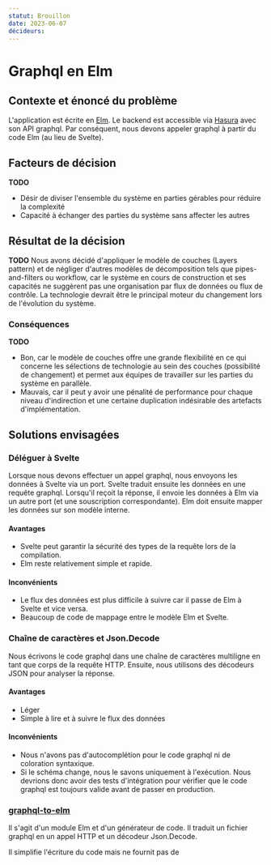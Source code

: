 ```yaml
---
statut: Brouillon
date: 2023-06-07
décideurs:
---
```


# Graphql en Elm

## Contexte et énoncé du problème

L'application est écrite en [Elm](https://elm-lang.org). Le backend est accessible via [Hasura](https://hasura.io) avec son API graphql.
Par conséquent, nous devons appeler graphql à partir du code Elm (au lieu de Svelte).

## Facteurs de décision

**TODO**

- Désir de diviser l'ensemble du système en parties gérables pour réduire la complexité
- Capacité à échanger des parties du système sans affecter les autres

## Résultat de la décision

**TODO**
Nous avons décidé d'appliquer le modèle de couches (Layers pattern) et de négliger d'autres modèles de décomposition tels que pipes-and-filters ou workflow, car le système en cours de construction et ses capacités ne suggèrent pas une organisation par flux de données ou flux de contrôle. La technologie devrait être le principal moteur du changement lors de l'évolution du système.

### Conséquences

**TODO**

- Bon, car le modèle de couches offre une grande flexibilité en ce qui concerne les sélections de technologie au sein des couches (possibilité de changement) et permet aux équipes de travailler sur les parties du système en parallèle.
- Mauvais, car il peut y avoir une pénalité de performance pour chaque niveau d'indirection et une certaine duplication indésirable des artefacts d'implémentation.

## Solutions envisagées

### Déléguer à Svelte

Lorsque nous devons effectuer un appel graphql, nous envoyons les données à Svelte via un port. Svelte traduit ensuite les données en une requête graphql. Lorsqu'il reçoit la réponse, il envoie les données à Elm via un autre port (et une souscription correspondante). Elm doit ensuite mapper les données sur son modèle interne.

#### Avantages

- Svelte peut garantir la sécurité des types de la requête lors de la compilation.
- Elm reste relativement simple et rapide.

#### Inconvénients

- Le flux des données est plus difficile à suivre car il passe de Elm à Svelte et vice versa.
- Beaucoup de code de mappage entre le modèle Elm et Svelte.

### Chaîne de caractères et Json.Decode

Nous écrivons le code graphql dans une chaîne de caractères multiligne en tant que corps de la requête HTTP. Ensuite, nous utilisons des décodeurs JSON pour analyser la réponse.

#### Avantages

- Léger
- Simple à lire et à suivre le flux des données

#### Inconvénients

- Nous n'avons pas d'autocomplétion pour le code graphql ni de coloration syntaxique.
- Si le schéma change, nous le savons uniquement à l'exécution. Nous devrions donc avoir des tests d'intégration pour vérifier que le code graphql est toujours valide avant de passer en production.

### [graphql-to-elm](https://package.elm-lang.org/packages/harmboschloo/graphql-to-elm/latest/)

Il s'agit d'un module Elm et d'un générateur de code. Il traduit un fichier graphql en un appel HTTP et un décodeur Json.Decode.

Il simplifie l'écriture du code mais ne fournit pas de
